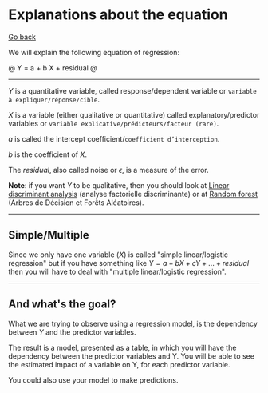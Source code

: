 # Explanations about the equation

[Go back](../index.md#regression)

We will explain the following equation of regression:

@
Y = a + b X + residual
@

<hr class="sl">

$Y$ is a quantitative variable, called response/dependent variable or ``variable à expliquer/réponse/cible``.

$X$ is a variable (either qualitative or quantitative) called explanatory/predictor variables or ``variable explicative/prédicteurs/facteur (rare)``.

$a$ is called the intercept coefficient/`coefficient d’interception`.

$b$ is the coefficient of $X$.

The $residual$, also called noise or $\epsilon$, is a measure of the error.

**Note**: if you want $Y$ to be qualitative, then you should look at  [Linear discriminant analysis](https://en.wikipedia.org/wiki/Linear_discriminant_analysis) (analyse factorielle discriminante) or at [Random forest](https://en.wikipedia.org/wiki/Random_forest) (Arbres de Décision et Forêts Aléatoires).

<hr class="sr">

## Simple/Multiple

Since we only have one variable ($X$) is called "simple linear/logistic regression" but if you have something like $Y = a + b X + c Y + ... + residual$ then you will have to deal with "multiple linear/logistic regression".

<hr class="sl">

## And what's the goal?

What we are trying to observe using a regression model, is the dependency between $Y$ and the predictor variables.

The result is a model, presented as a table, in which you will have the dependency between the predictor variables and Y. You will be able to see the estimated impact of a variable on Y, for each predictor variable.

You could also use your model to make predictions.